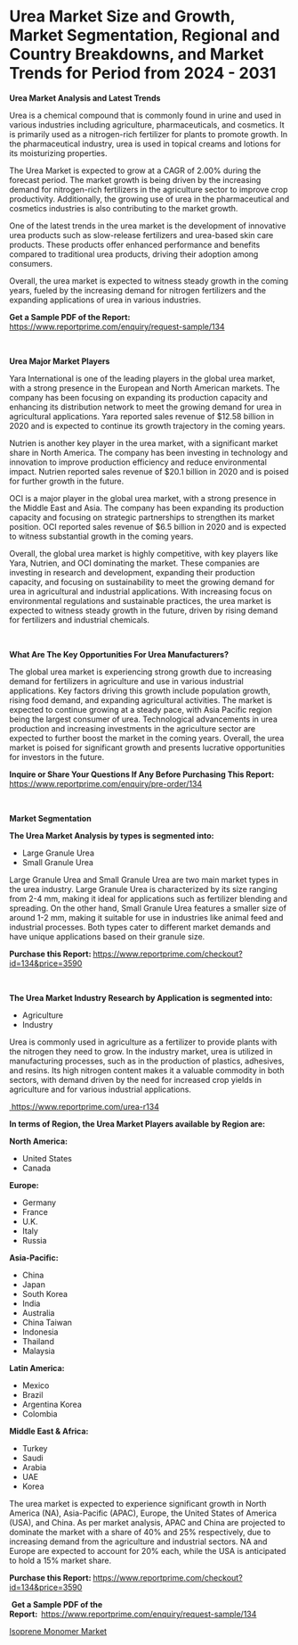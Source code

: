 <p><h1>Urea Market Size and Growth, Market Segmentation, Regional and Country Breakdowns, and Market Trends for Period from 2024 -  2031</h1></p><p><strong>Urea Market Analysis and Latest Trends</strong></p>
<p><p>Urea is a chemical compound that is commonly found in urine and used in various industries including agriculture, pharmaceuticals, and cosmetics. It is primarily used as a nitrogen-rich fertilizer for plants to promote growth. In the pharmaceutical industry, urea is used in topical creams and lotions for its moisturizing properties.</p><p>The Urea Market is expected to grow at a CAGR of 2.00% during the forecast period. The market growth is being driven by the increasing demand for nitrogen-rich fertilizers in the agriculture sector to improve crop productivity. Additionally, the growing use of urea in the pharmaceutical and cosmetics industries is also contributing to the market growth.</p><p>One of the latest trends in the urea market is the development of innovative urea products such as slow-release fertilizers and urea-based skin care products. These products offer enhanced performance and benefits compared to traditional urea products, driving their adoption among consumers.</p><p>Overall, the urea market is expected to witness steady growth in the coming years, fueled by the increasing demand for nitrogen fertilizers and the expanding applications of urea in various industries.</p></p>
<p><strong>Get a Sample PDF of the Report:&nbsp;</strong> <a href="https://www.reportprime.com/enquiry/request-sample/134">https://www.reportprime.com/enquiry/request-sample/134</a></p>
<p>&nbsp;</p>
<p><strong>Urea Major Market Players</strong></p>
<p><p>Yara International is one of the leading players in the global urea market, with a strong presence in the European and North American markets. The company has been focusing on expanding its production capacity and enhancing its distribution network to meet the growing demand for urea in agricultural applications. Yara reported sales revenue of $12.58 billion in 2020 and is expected to continue its growth trajectory in the coming years.</p><p>Nutrien is another key player in the urea market, with a significant market share in North America. The company has been investing in technology and innovation to improve production efficiency and reduce environmental impact. Nutrien reported sales revenue of $20.1 billion in 2020 and is poised for further growth in the future.</p><p>OCI is a major player in the global urea market, with a strong presence in the Middle East and Asia. The company has been expanding its production capacity and focusing on strategic partnerships to strengthen its market position. OCI reported sales revenue of $6.5 billion in 2020 and is expected to witness substantial growth in the coming years.</p><p>Overall, the global urea market is highly competitive, with key players like Yara, Nutrien, and OCI dominating the market. These companies are investing in research and development, expanding their production capacity, and focusing on sustainability to meet the growing demand for urea in agricultural and industrial applications. With increasing focus on environmental regulations and sustainable practices, the urea market is expected to witness steady growth in the future, driven by rising demand for fertilizers and industrial chemicals.</p></p>
<p>&nbsp;</p>
<p><strong>What Are The Key Opportunities For Urea Manufacturers?</strong></p>
<p><p>The global urea market is experiencing strong growth due to increasing demand for fertilizers in agriculture and use in various industrial applications. Key factors driving this growth include population growth, rising food demand, and expanding agricultural activities. The market is expected to continue growing at a steady pace, with Asia Pacific region being the largest consumer of urea. Technological advancements in urea production and increasing investments in the agriculture sector are expected to further boost the market in the coming years. Overall, the urea market is poised for significant growth and presents lucrative opportunities for investors in the future.</p></p>
<p><strong>Inquire or Share Your Questions If Any Before Purchasing This Report:</strong> <a href="https://www.reportprime.com/enquiry/pre-order/134">https://www.reportprime.com/enquiry/pre-order/134</a></p>
<p>&nbsp;</p>
<p><strong>Market Segmentation</strong></p>
<p><strong>The Urea Market Analysis by types is segmented into:</strong></p>
<p><ul><li>Large Granule Urea</li><li>Small Granule Urea</li></ul></p>
<p><p>Large Granule Urea and Small Granule Urea are two main market types in the urea industry. Large Granule Urea is characterized by its size ranging from 2-4 mm, making it ideal for applications such as fertilizer blending and spreading. On the other hand, Small Granule Urea features a smaller size of around 1-2 mm, making it suitable for use in industries like animal feed and industrial processes. Both types cater to different market demands and have unique applications based on their granule size.</p></p>
<p><strong>Purchase this Report:&nbsp;</strong><a href="https://www.reportprime.com/checkout?id=134&price=3590">https://www.reportprime.com/checkout?id=134&price=3590</a></p>
<p>&nbsp;</p>
<p><strong>The Urea Market Industry Research by Application is segmented into:</strong></p>
<p><ul><li>Agriculture</li><li>Industry</li></ul></p>
<p><p>Urea is commonly used in agriculture as a fertilizer to provide plants with the nitrogen they need to grow. In the industry market, urea is utilized in manufacturing processes, such as in the production of plastics, adhesives, and resins. Its high nitrogen content makes it a valuable commodity in both sectors, with demand driven by the need for increased crop yields in agriculture and for various industrial applications.</p></p>
<p><a href="https://www.reportprime.com/urea-r134">&nbsp;https://www.reportprime.com/urea-r134</a></p>
<p><strong>In terms of Region, the Urea Market Players available by Region are:</strong></p>
<p>
    <p> <strong> North America: </strong>
        <ul>
            <li>United States</li>
            <li>Canada</li>
        </ul>
        </p> 
    <p> <strong> Europe: </strong>
        <ul>
            <li>Germany</li>
            <li>France</li>
            <li>U.K.</li>
            <li>Italy</li>
            <li>Russia</li>
        </ul>
        </p> 
    <p> <strong> Asia-Pacific: </strong>
        <ul>
            <li>China</li>
            <li>Japan</li>
            <li>South Korea</li>
            <li>India</li>
            <li>Australia</li>
            <li>China Taiwan</li>
            <li>Indonesia</li>
            <li>Thailand</li>
            <li>Malaysia</li>
        </ul>
        </p> 
    <p> <strong> Latin America: </strong>
        <ul>
            <li>Mexico</li>
            <li>Brazil</li>
            <li>Argentina Korea</li>
            <li>Colombia</li>
        </ul>
        </p> 
    <p> <strong> Middle East & Africa: </strong>
        <ul>
            <li>Turkey</li>
            <li>Saudi</li>
            <li>Arabia</li>
            <li>UAE</li>
            <li>Korea</li>
        </ul>
    </p>
    </p>
<p><p>The urea market is expected to experience significant growth in North America (NA), Asia-Pacific (APAC), Europe, the United States of America (USA), and China. As per market analysis, APAC and China are projected to dominate the market with a share of 40% and 25% respectively, due to increasing demand from the agriculture and industrial sectors. NA and Europe are expected to account for 20% each, while the USA is anticipated to hold a 15% market share.</p></p>
<p><strong>Purchase this Report: </strong><a href="https://www.reportprime.com/checkout?id=134&price=3590">https://www.reportprime.com/checkout?id=134&price=3590</a></p>
<p>&nbsp;<strong>Get a Sample PDF of the Report:&nbsp;&nbsp;</strong><a href="https://www.reportprime.com/enquiry/request-sample/134">https://www.reportprime.com/enquiry/request-sample/134</a></p>
<p><strong></strong></p>
<p><p><a href="https://github.com/widyafarer/Market-Research-Report-List-1/blob/main/isoprene-monomer-market.md">Isoprene Monomer Market</a></p></p>